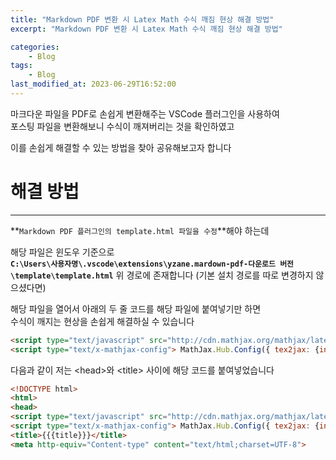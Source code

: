 ```yaml
---
title: "Markdown PDF 변환 시 Latex Math 수식 깨짐 현상 해결 방법"
excerpt: "Markdown PDF 변환 시 Latex Math 수식 깨짐 현상 해결 방법"

categories:
    - Blog
tags:
    - Blog
last_modified_at: 2023-06-29T16:52:00
---
```


마크다운 파일을 PDF로 손쉽게 변환해주는 VSCode 플러그인을 사용하여<br>
포스팅 파일을 변환해보니 수식이 깨져버리는 것을 확인하였고<br>

이를 손쉽게 해결할 수 있는 방법을 찾아 공유해보고자 합니다<br>

# 해결 방법
---
**`Markdown PDF 플러그인의 template.html 파일을 수정`**해야 하는데<br>

해당 파일은 윈도우 기준으로<br>
**`C:\Users\사용자명\.vscode\extensions\yzane.mardown-pdf-다운로드 버전\template\template.html`**
위 경로에 존재합니다 (기본 설치 경로를 따로 변경하지 않으셨다면)<br>

해당 파일을 열어서 아래의 두 줄 코드를 해당 파일에 붙여넣기만 하면<br>
수식이 깨지는 현상을 손쉽게 해결하실 수 있습니다<br>
```html
<script type="text/javascript" src="http://cdn.mathjax.org/mathjax/latest/MathJax.js?config=TeX-AMS-MML_HTMLorMML"></script>
<script type="text/x-mathjax-config"> MathJax.Hub.Config({ tex2jax: {inlineMath: [['$', '$']]}, messageStyle: "none" });</script>
```

다음과 같이 저는 \<head\>와 \<title\> 사이에 해당 코드를 붙여넣었습니다
```html
<!DOCTYPE html>
<html>
<head>
<script type="text/javascript" src="http://cdn.mathjax.org/mathjax/latest/MathJax.js?config=TeX-AMS-MML_HTMLorMML"></script>
<script type="text/x-mathjax-config"> MathJax.Hub.Config({ tex2jax: {inlineMath: [['$', '$']]}, messageStyle: "none" });</script>
<title>{{{title}}}</title>
<meta http-equiv="Content-type" content="text/html;charset=UTF-8">
```
